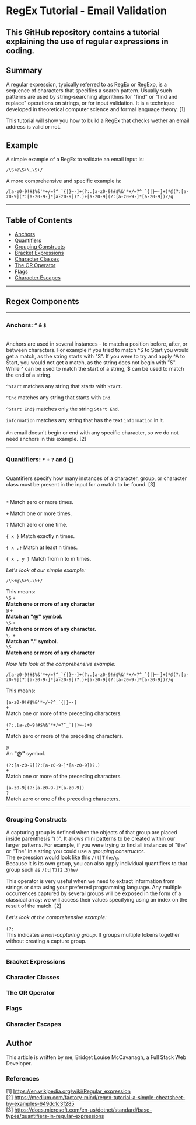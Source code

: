 # RegEx Tutorial - Email Validation

## This GitHub repository contains a tutorial explaining the use of regular expressions in coding.

## Summary

A regular expression, typically referred to as RegEx or RegExp, is a sequence of characters that specifies a search pattern. Usually such patterns are used by string-searching algorithms for "find" or "find and replace" operations on strings, or for input validation. It is a technique developed in theoretical computer science and formal language theory. [1]

This tutorial will show you how to build a RegEx that checks wether an email address is valid or not.

## Example

A simple example of a RegEx to validate an email input is:

`/\S+@\S+\.\S+/`

A more comprehensive and specific example is:

```/[a-z0-9!#$%&'*+/=?^_`{|}~-]+(?:.[a-z0-9!#$%&'*+/=?^_`{|}~-]+)*@(?:[a-z0-9](?:[a-z0-9-]*[a-z0-9])?.)+[a-z0-9](?:[a-z0-9-]*[a-z0-9])?/g```

---

## Table of Contents

- [Anchors](#anchors)
- [Quantifiers](#quantifiers)
- [Grouping Constructs](#grouping-constructs)
- [Bracket Expressions](#bracket-expressions)
- [Character Classes](#character-classes)
- [The OR Operator](#the-or-operator)
- [Flags](#flags)
- [Character Escapes](#character-escapes)

---

## Regex Components

---

### Anchors: `^` `&` `$`
<br>
Anchors are used in several instances - to match a position before, after, or between characters. For example if you tried to match ^S to Start you would get a match, as the string starts with "S". If you were to try and apply ^A to Start, you would not get a match, as the string does not begin with "S".
While ^ can be used to match the start of a string, $ can be used to match the end of a string.

`^Start` matches any string that starts with `Start`.

`^End` matches any string that starts with `End`.

`^Start End$` matches only the string `Start End`.

`information` matches any string that has the text `information` in it.
<br>
<br>
An email doesn't begin or end with any specific character, so we do not need anchors in this example. [2]

---

### Quantifiers: `*` `+` `?` and `{}`
<br>
Quantifiers specify how many instances of a character, group, or character class must be present in the input for a match to be found. [3]
<br>
<br>

`*` Match zero or more times.

`+` Match one or more times.

`?` Match zero or one time.

`{ x }` Match exactly n times.

`{ x ,}` Match at least n times.

`{ x , y }` Match from n to m times.

*Let's look at our simple example:*

`/\S+@\S+\.\S+/`

This means:
<br>
`\S` `+`
<br>
__Match one or more of any character__
<br>
`@` `+`
<br>
__Match an "@" symbol.__
<br>
`\S` `+`
<br>
__Match one or more of any character.__
<br>
`\.` `+`
<br>
__Match an "." symbol.__
<br>
`\S`
<br>
__Match one or more of any character__

*Now lets look at the comprehensive example:*

```/[a-z0-9!#$%&'*+/=?^_`{|}~-]+(?:.[a-z0-9!#$%&'*+/=?^_`{|}~-]+)*@(?:[a-z0-9](?:[a-z0-9-]*[a-z0-9])?.)+[a-z0-9](?:[a-z0-9-]*[a-z0-9])?/g```

This means:
<br>
<br>
```[a-z0-9!#$%&'*+/=?^_`{|}~-]```
<br>`+`
<br>
Match one or more of the preceding characters.
<br>
<br>
```(?:.[a-z0-9!#$%&'*+/=?^_`{|}~-]+)```
<br>
`*`
<br>
Match zero or more of the preceding characters.
<br>
<br>
`@`
<br>
An __"@"__ symbol.
<br>
<br>
```(?:[a-z0-9](?:[a-z0-9-]*[a-z0-9])?.)```
<br>
`+`
<br>
Match one or more of the preceding characters.
<br>
<br>
```[a-z0-9](?:[a-z0-9-]*[a-z0-9])```
<br>
`?`
<br>
Match zero or one of the preceding characters.

---

### Grouping Constructs

A capturing group is defined when the objects of that group are placed inside parenthesis "( )". It allows mini patterns to be created within our larger patterns. For example, if you were trying to find all instances of "the" or "The" in a string you could use a *grouping constructor*.
<br>
The expression would look like this `/(t|T)he/g`.
<br>
Because it is its own group, you can also apply individual quantifiers to that group such as `/(t|T){2,3}he/`

This operator is very useful when we need to extract information from strings or data using your preferred programming language. Any multiple occurrences captured by several groups will be exposed in the form of a classical array: we will access their values specifying using an index on the result of the match. [2]

*Let's look at the comprehensive example:*
<br>
<br>
`(?:` 
<br>
This indicates a *non-capturing group*. It groups multiple tokens together without creating a capture group.

---

### Bracket Expressions

### Character Classes

### The OR Operator

### Flags

### Character Escapes

## Author

This article is written by me, Bridget Louise McCavanagh, a Full Stack Web Developer.

### References

[1] https://en.wikipedia.org/wiki/Regular_expression
<br>
[2] https://medium.com/factory-mind/regex-tutorial-a-simple-cheatsheet-by-examples-649dc1c3f285
<br>
[3] https://docs.microsoft.com/en-us/dotnet/standard/base-types/quantifiers-in-regular-expressions